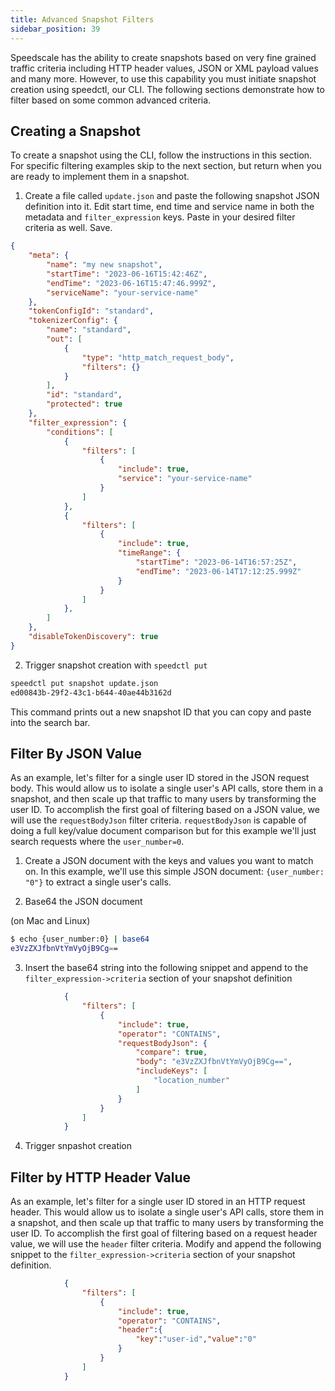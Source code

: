 ```yaml
---
title: Advanced Snapshot Filters
sidebar_position: 39
---
```


Speedscale has the ability to create snapshots based on very fine grained traffic criteria including HTTP header values, JSON or XML payload values and many more. However, to use this capability you must initiate snapshot creation using speedctl, our CLI. The following sections demonstrate how to filter based on some common advanced criteria.

## Creating a Snapshot

To create a snapshot using the CLI, follow the instructions in this section. For specific filtering examples skip to the next section, but return when you are ready to implement them in a snapshot.

1. Create a file called `update.json` and paste the following snapshot JSON definition into it. Edit start time, end time and service name in both the metadata and `filter_expression` keys. Paste in your desired filter criteria as well. Save.

```json
{
    "meta": {
        "name": "my new snapshot",
        "startTime": "2023-06-16T15:42:46Z",
        "endTime": "2023-06-16T15:47:46.999Z",
        "serviceName": "your-service-name"
    },
    "tokenConfigId": "standard",
    "tokenizerConfig": {
        "name": "standard",
        "out": [
            {
                "type": "http_match_request_body",
                "filters": {}
            }
        ],
        "id": "standard",
        "protected": true
    },
    "filter_expression": {
        "conditions": [
            {
                "filters": [
                    {
                        "include": true,
                        "service": "your-service-name"
                    }
                ]
            },
            {
                "filters": [
                    {
                        "include": true,
                        "timeRange": {
                            "startTime": "2023-06-14T16:57:25Z",
                            "endTime": "2023-06-14T17:12:25.999Z"
                        }
                    }
                ]
            },
        ]
    },
    "disableTokenDiscovery": true
}
```

2. Trigger snapshot creation with `speedctl put`

```bash
speedctl put snapshot update.json
ed00843b-29f2-43c1-b644-40ae44b3162d
```

This command prints out a new snapshot ID that you can copy and paste into the search bar.

## Filter By JSON Value

As an example, let's filter for a single user ID stored in the JSON request body. This would allow us to isolate a single user's API calls, store them in a snapshot, and then scale up that traffic to many users by transforming the user ID. To accomplish the first goal of filtering based on a JSON value, we will use the `requestBodyJson` filter criteria. `requestBodyJson` is capable of doing a full key/value document comparison but for this example we'll just search requests where the `user_number=0`.

1. Create a JSON document with the keys and values you want to match on. In this example, we'll use this simple JSON document: `{user_number: "0"}` to extract a single user's calls.

2. Base64 the JSON document

(on Mac and Linux)
```bash
$ echo {user_number:0} | base64
e3VzZXJfbnVtYmVyOjB9Cg==
```

3. Insert the base64 string into the following snippet and append to the `filter_expression->criteria` section of your snapshot definition

```json
            {
                "filters": [
                    {
                        "include": true,
                        "operator": "CONTAINS",
                        "requestBodyJson": {
                            "compare": true,
                            "body": "e3VzZXJfbnVtYmVyOjB9Cg==",
                            "includeKeys": [
                                "location_number"
                            ]
                        }
                    }
                ]
            }

```

4. Trigger snpashot creation

## Filter by HTTP Header Value

As an example, let's filter for a single user ID stored in an HTTP request header. This would allow us to isolate a single user's API calls, store them in a snapshot, and then scale up that traffic to many users by transforming the user ID. To accomplish the first goal of filtering based on a request header value, we will use the `header` filter criteria. Modify and append the following snippet to the `filter_expression->criteria` section of your snapshot definition.

```json
            {
                "filters": [
                    {
                        "include": true,
                        "operator": "CONTAINS",
                        "header":{
                            "key":"user-id","value":"0"
                        }
                    }
                ]
            }
```